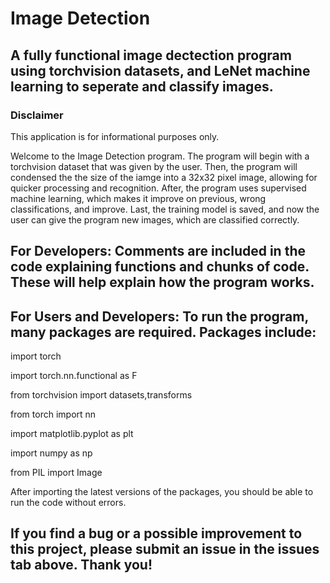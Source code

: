 # Image Detection

## A fully functional image dectection program using torchvision datasets, and LeNet machine learning to seperate and classify images.

### Disclaimer 
This application is for informational purposes only.

Welcome to the Image Detection program. The program will begin with a torchvision dataset that was given by the user. 
Then, the program will condensed the the size of the iamge into a 32x32 pixel image, allowing for quicker processing and recognition. 
After, the program uses supervised machine learning, which makes it improve on previous, wrong classifications, and improve. 
Last, the training model is saved, and now the user can give the program new images, which are classified correctly.

## For Developers: Comments are included in the code explaining functions and chunks of code. These will help explain how the program works.

## For Users and Developers: To run the program, many packages are required. Packages include: 


import torch

import torch.nn.functional as F

from torchvision import datasets,transforms

from torch import nn

import matplotlib.pyplot as plt

import numpy as np

from PIL import Image

After importing the latest versions of the packages, you should be able to run the code without errors. 




## If you find a bug or a possible improvement to this project, please submit an issue in the issues tab above. Thank you!
